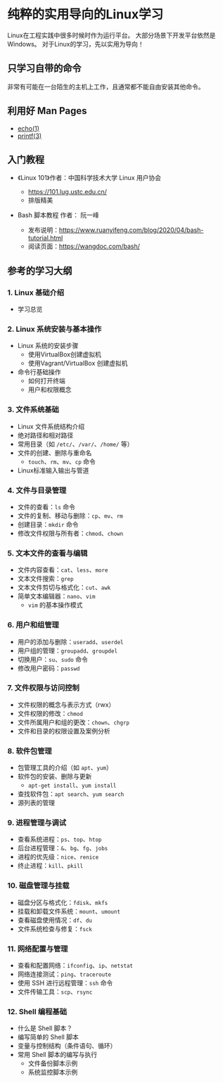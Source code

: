 # 纯粹的实用导向的Linux学习

Linux在工程实践中很多时候时作为运行平台。
大部分场景下开发平台依然是Windows。
对于Linux的学习，先以实用为导向！

## 只学习自带的命令

非常有可能在一台陌生的主机上工作，且通常都不能自由安装其他命令。

## 利用好 Man Pages

- [echo(1) ](https://man7.org/linux/man-pages/man1/echo.1.html)
- [printf(3) ](https://man7.org/linux/man-pages/man3/printf.3.html)

## 入门教程

- 《Linux 101》作者：中国科学技术大学 Linux 用户协会
  - https://101.lug.ustc.edu.cn/
  - 排版精美

- Bash 脚本教程 作者： 阮一峰
  - 发布说明：https://www.ruanyifeng.com/blog/2020/04/bash-tutorial.html
  - 阅读页面：https://wangdoc.com/bash/

## 参考的学习大纲

### 1. Linux 基础介绍

- 学习总览

### 2. Linux 系统安装与基本操作

- Linux 系统的安装步骤
  - 使用VirtualBox创建虚拟机
  - 使用Vagrant/VirtualBox 创建虚拟机
- 命令行基础操作
  - 如何打开终端
  - 用户和权限概念

### 3. 文件系统基础

- Linux 文件系统结构介绍
- 绝对路径和相对路径
- 常用目录（如 `/etc/`、`/var/`、`/home/` 等）
- 文件的创建、删除与重命名
  - `touch`、`rm`、`mv`、`cp` 命令
- Linux标准输入输出与管道  

### 4. 文件与目录管理

- 文件的查看：`ls` 命令
- 文件的复制、移动与删除：`cp`、`mv`、`rm`
- 创建目录：`mkdir` 命令
- 修改文件权限与所有者：`chmod`、`chown`

### 5. 文本文件的查看与编辑

- 文件内容查看：`cat`、`less`、`more`
- 文本文件搜索：`grep`
- 文本文件剪切与格式化：`cut`、`awk`
- 简单文本编辑器：`nano`、`vim`
  - `vim` 的基本操作模式

### 6. 用户和组管理

- 用户的添加与删除：`useradd`、`userdel`
- 用户组的管理：`groupadd`、`groupdel`
- 切换用户：`su`、`sudo` 命令
- 修改用户密码：`passwd`

### 7. 文件权限与访问控制

- 文件权限的概念与表示方式（rwx）
- 文件权限的修改：`chmod`
- 文件所属用户和组的更改：`chown`、`chgrp`
- 文件和目录的权限设置及案例分析

### 8. 软件包管理

- 包管理工具的介绍（如 `apt`、`yum`）
- 软件包的安装、删除与更新
  - `apt-get install`、`yum install`
- 查找软件包：`apt search`、`yum search`
- 源列表的管理

### 9. 进程管理与调试

- 查看系统进程：`ps`、`top`、`htop`
- 后台进程管理：`&`、`bg`、`fg`、`jobs`
- 进程的优先级：`nice`、`renice`
- 终止进程：`kill`、`pkill`

### 10. 磁盘管理与挂载

- 磁盘分区与格式化：`fdisk`、`mkfs`
- 挂载和卸载文件系统：`mount`、`umount`
- 查看磁盘使用情况：`df`、`du`
- 文件系统检查与修复：`fsck`

### 11. 网络配置与管理

- 查看和配置网络：`ifconfig`、`ip`、`netstat`
- 网络连接测试：`ping`、`traceroute`
- 使用 SSH 进行远程管理：`ssh` 命令
- 文件传输工具：`scp`、`rsync`

### 12. Shell 编程基础

- 什么是 Shell 脚本？
- 编写简单的 Shell 脚本
- 变量与控制结构（条件语句、循环）
- 常用 Shell 脚本的编写与执行
  - 文件备份脚本示例
  - 系统监控脚本示例
